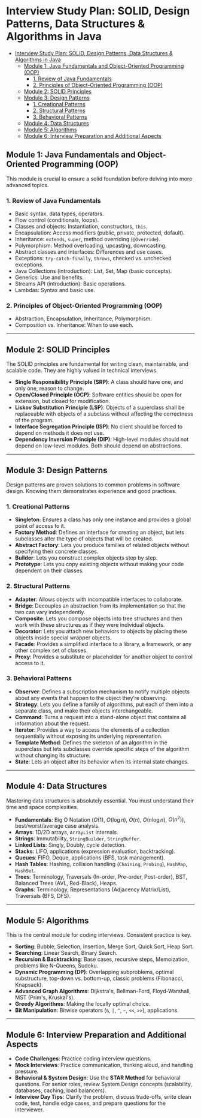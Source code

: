 # Interview Study Plan: SOLID, Design Patterns, Data Structures & Algorithms in Java

<!-- TOC -->
* [Interview Study Plan: SOLID, Design Patterns, Data Structures & Algorithms in Java](#interview-study-plan-solid-design-patterns-data-structures--algorithms-in-java)
  * [Module 1: Java Fundamentals and Object-Oriented Programming (OOP)](#module-1-java-fundamentals-and-object-oriented-programming-oop)
    * [1. Review of Java Fundamentals](#1-review-of-java-fundamentals)
    * [2. Principles of Object-Oriented Programming (OOP)](#2-principles-of-object-oriented-programming-oop)
  * [Module 2: SOLID Principles](#module-2-solid-principles)
  * [Module 3: Design Patterns](#module-3-design-patterns)
    * [1. Creational Patterns](#1-creational-patterns)
    * [2. Structural Patterns](#2-structural-patterns)
    * [3. Behavioral Patterns](#3-behavioral-patterns)
  * [Module 4: Data Structures](#module-4-data-structures)
  * [Module 5: Algorithms](#module-5-algorithms)
  * [Module 6: Interview Preparation and Additional Aspects](#module-6-interview-preparation-and-additional-aspects)
<!-- TOC -->

## Module 1: Java Fundamentals and Object-Oriented Programming (OOP)

This module is crucial to ensure a solid foundation before delving into more advanced topics.

### 1. Review of Java Fundamentals

* Basic syntax, data types, operators.
* Flow control (conditionals, loops).
* Classes and objects: Instantiation, constructors, `this`.
* Encapsulation: Access modifiers (public, private, protected, default).
* Inheritance: `extends`, `super`, method overriding (`@Override`).
* Polymorphism: Method overloading, upcasting, downcasting.
* Abstract classes and interfaces: Differences and use cases.
* Exceptions: `try-catch-finally`, `throws`, checked vs. unchecked exceptions.
* Java Collections (introduction): List, Set, Map (basic concepts).
* Generics: Use and benefits.
* Streams API (introduction): Basic operations.
* Lambdas: Syntax and basic use.

### 2. Principles of Object-Oriented Programming (OOP)

* Abstraction, Encapsulation, Inheritance, Polymorphism.
* Composition vs. Inheritance: When to use each.

---

## Module 2: SOLID Principles

The SOLID principles are fundamental for writing clean, maintainable, and scalable code. They are highly valued in
technical interviews.

* **Single Responsibility Principle (SRP)**: A class should have one, and only one, reason to change.
* **Open/Closed Principle (OCP)**: Software entities should be open for extension, but closed for modification.
* **Liskov Substitution Principle (LSP)**: Objects of a superclass shall be replaceable with objects of a subclass
  without affecting the correctness of the program.
* **Interface Segregation Principle (ISP)**: No client should be forced to depend on methods it does not use.
* **Dependency Inversion Principle (DIP)**: High-level modules should not depend on low-level modules. Both should
  depend on abstractions.

---

## Module 3: Design Patterns

Design patterns are proven solutions to common problems in software design. Knowing them demonstrates experience and
good practices.

### 1. Creational Patterns

* **Singleton**: Ensures a class has only one instance and provides a global point of access to it.
* **Factory Method**: Defines an interface for creating an object, but lets subclasses alter the type of objects that
  will be created.
* **Abstract Factory**: Lets you produce families of related objects without specifying their concrete classes.
* **Builder**: Lets you construct complex objects step by step.
* **Prototype**: Lets you copy existing objects without making your code dependent on their classes.

### 2. Structural Patterns

* **Adapter**: Allows objects with incompatible interfaces to collaborate.
* **Bridge**: Decouples an abstraction from its implementation so that the two can vary independently.
* **Composite**: Lets you compose objects into tree structures and then work with these structures as if they were
  individual objects.
* **Decorator**: Lets you attach new behaviors to objects by placing these objects inside special wrapper objects.
* **Facade**: Provides a simplified interface to a library, a framework, or any other complex set of classes.
* **Proxy**: Provides a substitute or placeholder for another object to control access to it.

### 3. Behavioral Patterns

* **Observer**: Defines a subscription mechanism to notify multiple objects about any events that happen to the object
  they’re observing.
* **Strategy**: Lets you define a family of algorithms, put each of them into a separate class, and make their objects
  interchangeable.
* **Command**: Turns a request into a stand-alone object that contains all information about the request.
* **Iterator**: Provides a way to access the elements of a collection sequentially without exposing its underlying
  representation.
* **Template Method**: Defines the skeleton of an algorithm in the superclass but lets subclasses override specific
  steps of the algorithm without changing its structure.
* **State**: Lets an object alter its behavior when its internal state changes.

---

## Module 4: Data Structures

Mastering data structures is absolutely essential. You must understand their time and space complexities.

* **Fundamentals**: Big O Notation ($O(1)$, $O(\log n)$, $O(n)$, $O(n \log n)$, $O(n^2)$), best/worst/average case
  analysis.
* **Arrays**: 1D/2D arrays, `ArrayList` internals.
* **Strings**: Immutability, `StringBuilder`, `StringBuffer`.
* **Linked Lists**: Singly, Doubly, cycle detection.
* **Stacks**: LIFO, applications (expression evaluation, backtracking).
* **Queues**: FIFO, Deque, applications (BFS, task management).
* **Hash Tables**: Hashing, collision handling (`Chaining`, `Probing`), `HashMap`, `HashSet`.
* **Trees**: Terminology, Traversals (In-order, Pre-order, Post-order), BST, Balanced Trees (AVL, Red-Black), Heaps.
* **Graphs**: Terminology, Representations (Adjacency Matrix/List), Traversals (BFS, DFS).

---

## Module 5: Algorithms

This is the central module for coding interviews. Consistent practice is key.

* **Sorting**: Bubble, Selection, Insertion, Merge Sort, Quick Sort, Heap Sort.
* **Searching**: Linear Search, Binary Search.
* **Recursion & Backtracking**: Base cases, recursive steps, Memoization, problems like N-Queens, Sudoku.
* **Dynamic Programming (DP)**: Overlapping subproblems, optimal substructure, top-down vs. bottom-up, classic
  problems (Fibonacci, Knapsack).
* **Advanced Graph Algorithms**: Dijkstra's, Bellman-Ford, Floyd-Warshall, MST (Prim's, Kruskal's).
* **Greedy Algorithms**: Making the locally optimal choice.
* **Bit Manipulation**: Bitwise operators (`&`, `|`, `^`, `~`, `<<`, `>>`), applications.

---

## Module 6: Interview Preparation and Additional Aspects

* **Code Challenges**: Practice coding interview questions.
* **Mock Interviews**: Practice communication, thinking aloud, and handling pressure.
* **Behavioral & System Design**: Use the **STAR Method** for behavioral questions. For senior roles, review System
  Design concepts (scalability, databases, caching, load balancers).
* **Interview Day Tips**: Clarify the problem, discuss trade-offs, write clean code, test, handle edge cases, and
  prepare questions for the interviewer.